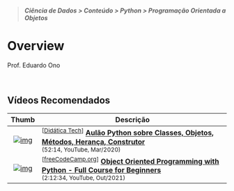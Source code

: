 > <h5>Ciência de Dados > Conteúdo > Python > Programação Orientada a Objetos</h5>

# Overview

Prof. Eduardo Ono

<br>

## Vídeos Recomendados

| Thumb | Descrição |
| :-: | --- |
| [![img](https://img.youtube.com/vi/RhtsCbKyYoA/default.jpg)](https://www.youtube.com/watch?v=RhtsCbKyYoA) | <sup>[[Didática Tech]]</sup> [__Aulão Python sobre Classes, Objetos, Métodos, Herança, Construtor__](https://www.youtube.com/watch?v=RhtsCbKyYoA) <br> <sub>(52:14, YouTube, Mar/2020)</sub>
| [![img](https://img.youtube.com/vi/Ej_02ICOIgs/default.jpg)](https://www.youtube.com/watch?v=Ej_02ICOIgs "Object Oriented Programming with Python - Full Course for Beginners") | <sup>[[freeCodeCamp.org]]</sup> [__Object Oriented Programming with Python - Full Course for Beginners__](https://www.youtube.com/watch?v=Ej_02ICOIgs) <br> <small>(2:12:34, YouTube, Out/2021)</small>

<br>

[Didática Tech]: https://www.youtube.com/channel/UC0BiVs5EYh57gzGVvhddjsA
[freeCodeCamp.org]: https://www.youtube.com/channel/UC8butISFwT-Wl7EV0hUK0BQ
